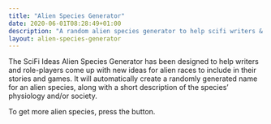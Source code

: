 ```yaml
---
title: "Alien Species Generator"
date: 2020-06-01T08:28:49+01:00
description: "A random alien species generator to help scifi writers & roleplayers come up with new alien species"
layout: alien-species-generator
---
```


The SciFi Ideas Alien Species Generator has been designed to help writers and role-players come up with new ideas for alien races to include in their stories and games. It will automatically create a randomly generated name for an alien species, along with a short description of the species’ physiology and/or society.

To get more alien species, press the button. 